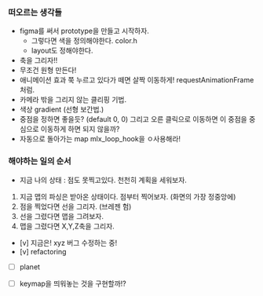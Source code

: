 ### 떠오르는 생각들 

- figma를 써서 prototype을 만들고 시작하자. 
    - 그렇다면 색을 정의해야한다. color.h
    - layout도 정해야한다. 
- 축을 그리자!! 
- 무조건 원형 만든다! 
- 애니메이션 효과 쭉 누르고 있다가 떼면 살짝 이동하게! requestAnimationFrame처럼.
- 카메라 밖을 그리지 않는 클리핑 기법. 
- 색상 gradient (선형 보간법.)
- 중점을 정하면 좋을듯? (default 0, 0) 그리고 오른 클릭으로 이동하면 이 중점을 중심으로 이동하게 하면 되지 않을까? 
- 자동으로 돌아가는 map mlx_loop_hook을 ㅇ사용해라! 

### 해야하는 일의 순서 
- 지금 나의 상태 : 점도 못찍고있다. 천천히 계획을 세워보자. 

1. 지금 맵의 파싱은 받아온 상태이다. 점부터 찍어보자. (화면의 가장 정중앙에)
2. 점을 찍었다면 선을 그리자. (브레젠 험)
3. 선을 그렸다면 맵을 그려보자. 
4. 맵을 그렸다면 X,Y,Z축을 그리자.

- [v] 지금은! xyz 버그 수정하는 중!
- [v] refactoring 
- [ ] planet
- [ ] keymap을 띄워놓는 것을 구현할까!?

